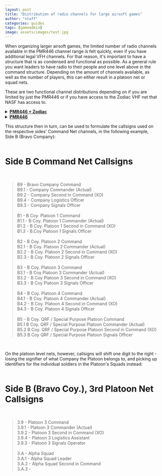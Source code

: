 ```yaml
---
layout: post
title: "Distribution of radio channels for large airsoft games"
author: "staff"
categories: guides
tags: [gameadmin]
image: assets/images/test.jpg
---
```


When organizing larger airsoft games, the limited number of radio channels available in the PMR446 channel range is felt quickly, even if you have additional legal VFH channels.
For that reason, it's important to have a structure that is as condensed and functional as possible.
As a general rule you want leaders to have radio to their people and one level above in the command structure. Depending on the amount of channels available, as well as the number of players, this can either result in a platoon net or squad nets.

These are two functional channel distributions depending on if you are limited by just the PMR446 or if you have access to the Zodiac VHF net that NASF has access to.


<details>
<summary><b><u>PMR446 + Zodiac</u></b></summary>
	<div>


# Game Administrative Channels #
<br>

> [ 68.700MHz ] - Zodiac Channel 1 - **EMERGENCY** + Game admin <br>

<br>

# Side A (Alpha Company) Channels #
<br>

> [ 68.725MHz ] - Zodiac Channel 2 - Side A Command Net <br>
> [ 446.01875 MHz ] - PMR446 Channel 2 - Side A, QRF / Special Purpose <br>
> [ 446.03125 MHz ] - PMR446 Channel 3 - Side A, Platoon 1 <br>
> [ 446.04375 MHz ] - PMR446 Channel 4 - Side A, Platoon 2 <br>
> [ 446.05625 MHz ] - PMR446 Channel 5 - Side A, Platoon 3 <br>
> [ 446.06875 MHz ] - PMR446 Channel 6 - Side A, Platoon 4 <br>
> [ 446.08125 MHz ] - PMR446 Channel 7 - Side A, Platoon 5 <br>
> [ 446.09375 MHz ] - PMR446 Channel 8 - Side A, Platoon 6 <br>
<br>

# Side B (Bravo Company) Channels #
<br>

> [ 68.750MHz ] - Zodiac Channel 3 - Side B Command Net <br>
> [ 446.11875 MHz ] - PMR446 Channel 10 - Side B, QRF / Special Purpose <br>
> [ 446.13125 MHz ] - PMR446 Channel 11 - Side B, Platoon 1 <br>
> [ 446.14375 MHz ] - PMR446 Channel 12 - Side B, Platoon 2 <br>
> [ 446.15625 MHz ] - PMR446 Channel 13 - Side B, Platoon 3 <br>
> [ 446.16875 MHz ] - PMR446 Channel 14 - Side B, Platoon 4 <br>
> [ 446.18125 MHz ] - PMR446 Channel 15 - Side B, Platoon 5 <br>
> [ 446.19375 MHz ] - PMR446 Channel 16 - Side B, Platoon 6 <br>
<br>


	</div>
</details>


<details>
<summary><b><u>PMR446</u></b></summary>
	<div>

# Game Administrative Channels #
<br>

> [ 446.00625 MHz ] - PMR446 Channel 1 - **EMERGENCY** <br>
> <br>
> [ 446.10625 MHz ] - PMR446 Channel 9 - Dedicated Game Administrative Channel<br>
<br>

# Side A (Alpha Company) Channels #
<br>

> [ 446.01875 MHz ] - PMR446 Channel 2 - Side A Command Net <br>
> [ 446.03125 MHz ] - PMR446 Channel 3 - Side A, QRF / Special Purpose <br>
> [ 446.04375 MHz ] - PMR446 Channel 4 - Side A, Platoon 1 <br>
> [ 446.05625 MHz ] - PMR446 Channel 5 - Side A, Platoon 2 <br>
> [ 446.06875 MHz ] - PMR446 Channel 6 - Side A, Platoon 3 <br>
> [ 446.08125 MHz ] - PMR446 Channel 7 - Side A, Platoon 4 <br>
> [ 446.09375 MHz ] - PMR446 Channel 8 - Side A, Platoon 5 <br>
<br>

# Side B (Bravo Company) Channels #
<br>

> [ 446.11875 MHz ] - PMR446 Channel 10 - Side B Command Net <br>
> [ 446.13125 MHz ] - PMR446 Channel 11 - Side B, QRF / Special Purpose <br>
> [ 446.14375 MHz ] - PMR446 Channel 12 - Side B, Platoon 1 <br>
> [ 446.15625 MHz ] - PMR446 Channel 13 - Side B, Platoon 2 <br>
> [ 446.16875 MHz ] - PMR446 Channel 14 - Side B, Platoon 3 <br>
> [ 446.18125 MHz ] - PMR446 Channel 15 - Side B, Platoon 4 <br>
> [ 446.19375 MHz ] - PMR446 Channel 16 - Side B, Platoon 5 <br>
<br>

	</div>
</details>


This structure then in turn, can be used to formulate the callsigns used on the respective sides' Command Net channels, in the following example, Side B (Bravo Company): <br>
<br>

# Side B Command Net Callsigns #
<br>

> B9 - Bravo Company Command <br>
> B9.1 - Company Commander (Actual) <br>
> B9.2 - Company Second in Command (XO) <br>
> B9.4 - Company Logistics Officer <br>
> B9.3 - Company Signals Officer <br>
> <br>
> B1 - B Coy. Platoon 1 Command <br>
> B1.1 - B Coy. Platoon 1 Commander (Actual) <br>
> B1.2 - B Coy. Platoon 1 Second in Command (XO) <br>
> B1.3 - B.Coy Platoon 1 Signals Officer <br>
> <br>
> B2 - B Coy. Platoon 2 Command <br>
> B2.1 - B Coy. Platoon 2 Commander (Actual) <br>
> B2.2 - B Coy. Platoon 2 Second in Command (XO) <br>
> B2.3 - B Coy. Platoon 2 Signals Officer <br>
> <br>
> B3 - B Coy. Platoon 3 Command <br>
> B3.1 - B Coy Platoon 3 Commander (Actual) <br>
> B3.2 - B Coy Platoon 3 Second in Command (XO) <br>
> B3.3 - B Coy Platoon 3 Signals Officer <br>
> <br>
> B4 - B Coy. Platoon 4 Command <br>
> B4.1 - B Coy. Platoon 4 Commander (Actual) <br>
> B4.2 - B Coy. Platoon 4 Second in Command (XO) <br>
> B4.3 - B Coy. Platoon 4 Signals Officer <br>
> <br>
> B5 - B Coy. QRF / Special Purpose Platoon Command <br>
> B5.1 B Coy. QRF / Special Purpose Platoon Commander (Actual) <br>
> B5.2 B Coy. QRF / Special Purpose Platoon Second in Command (XO) <br>
> B5.3 B Coy QRF / Special Purpose Platoon Signals Officer <br>
<br>

On the platoon level nets, however, callsigns will shift one digit to the right - losing the signifier of what Company the Platoon belongs to, and picking up identifiers for the individual soldiers in the Platoon's Squads instead: <br>
<br>

# Side B (Bravo Coy.), 3rd Platoon Net Callsigns #
<br>

> 3.9 - Platoon 3 Command <br>
> 3.9.1 - Platoon 3 Commander (Actual) <br>
> 3.9.2 - Platoon 3 Second in Command (XO) <br>
> 3.9.4 - Platoon 3 Logistics Assistant <br>
> 3.9.3 - Platoon 3 Signals Operator <br>
> <br>
> 3.A - Alpha Squad <br>
> 3.A.1 - Alpha Squad Leader <br>
> 3.A.2 - Alpha Squad Second in Command <br>
> 3.A.3 - 
<br>
